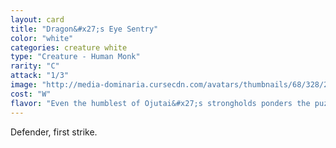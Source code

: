```yaml
---
layout: card
title: "Dragon&#x27;s Eye Sentry"
color: "white"
categories: creature white
type: "Creature - Human Monk"
rarity: "C"
attack: "1/3"
image: "http://media-dominaria.cursecdn.com/avatars/thumbnails/68/328/200/283/635618409017145318.png"
cost: "W"
flavor: "Even the humblest of Ojutai&#x27;s strongholds ponders the puzzles of the Great Teacher&#x27;s lesson."
---
```


Defender, first strike.
